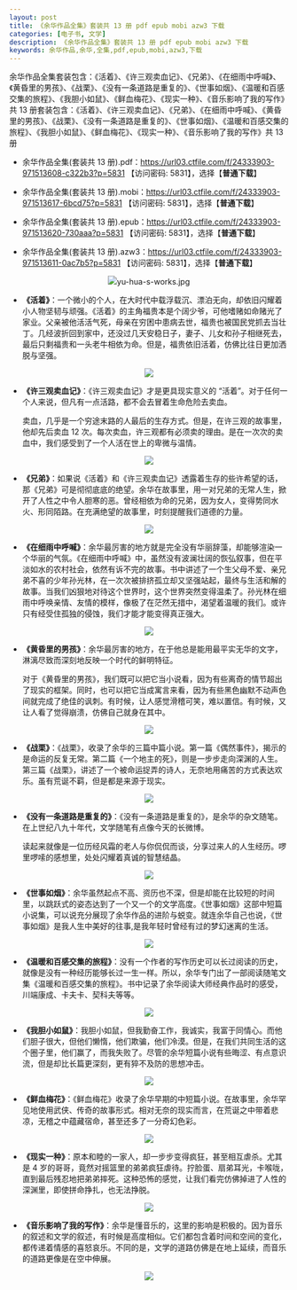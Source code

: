 ```yaml
---
layout: post
title: 《余华作品全集》套装共 13 册 pdf epub mobi azw3 下载
categories: [电子书, 文学]
description: 《余华作品全集》套装共 13 册 pdf epub mobi azw3 下载
keywords: 余华作品,余华,全集,pdf,epub,mobi,azw3,下载
---
```


余华作品全集套装包含：《活着》、《许三观卖血记》、《兄弟》、《在细雨中呼喊》、《黄昏里的男孩》、《战栗》、《没有一条道路是重复的》、《世事如烟》、《温暖和百感交集的旅程》、《我胆小如鼠》、《鲜血梅花》、《现实一种》、《音乐影响了我的写作》共 13 册套装包含：《活着》、《许三观卖血记》、《兄弟》、《在细雨中呼喊》、《黄昏里的男孩》、《战栗》、《没有一条道路是重复的》、《世事如烟》、《温暖和百感交集的旅程》、《我胆小如鼠》、《鲜血梅花》、《现实一种》、《音乐影响了我的写作》共 13 册

- 余华作品全集(套装共 13 册).pdf：<https://url03.ctfile.com/f/24333903-971513608-c322b3?p=5831> 【访问密码: 5831】，选择【**普通下载**】

- 余华作品全集(套装共 13 册).mobi：<https://url03.ctfile.com/f/24333903-971513617-6bcd75?p=5831> 【访问密码: 5831】，选择【**普通下载**】

- 余华作品全集(套装共 13 册).epub：<https://url03.ctfile.com/f/24333903-971513620-730aaa?p=5831> 【访问密码: 5831】，选择【**普通下载**】

- 余华作品全集(套装共 13 册).azw3：<https://url03.ctfile.com/f/24333903-971513611-0ac7b5?p=5831> 【访问密码: 5831】，选择【**普通下载**】

<center><img src="https://cdn.jsdelivr.net/gh/isanthree/blog-gallery/pic/yu-hua-s-works.jpg">yu-hua-s-works.jpg</center>

- **《活着》**：一个微小的个人，在大时代中载浮载沉、漂泊无向，却依旧闪耀着小人物坚韧与顽强。《活着》的主角福贵本是个阔少爷，可他嗜赌如命赌光了家业。父亲被他活活气死，母亲在穷困中患病去世，福贵也被国民党抓去当壮丁。几经波折回到家中，还没过几天安稳日子，妻子、儿女和孙子相继死去，最后只剩福贵和一头老牛相依为命。但是，福贵依旧活着，仿佛比往日更加洒脱与坚强。

<center><img src="https://yuhua.zjnu.edu.cn/_upload/article/images/85/5e/765ca850465992631762d6afc783/eb627136-94a7-4ce1-8677-10644a811c44.jpg"></center>

- **《许三观卖血记》**：《许三观卖血记》才是更具现实意义的 “活着”。对于任何一个人来说，但凡有一点活路，都不会去冒着生命危险去卖血。

  卖血，几乎是一个穷途末路的人最后的生存方式。但是，在许三观的故事里，他却先后卖血 12 次。每次卖血，许三观都有必须卖的理由。是在一次次的卖血中，我们感受到了一个人活在世上的卑微与温情。

<center><img src="https://yuhua.zjnu.edu.cn/_upload/article/images/85/5e/765ca850465992631762d6afc783/9c31043e-2c23-4b43-b537-84e42bfe0e1a.jpg"></center>

- **《兄弟》**：如果说《活着》和《许三观卖血记》透露着生存的些许希望的话，那《兄弟》可是彻彻底底的绝望。余华在故事里，用一对兄弟的无常人生，掀开了人性之中令人胆寒的恶。曾经相依为命的兄弟，因为女人，变得势同水火、形同陌路。在充满绝望的故事里，时刻提醒我们道德的力量。

<center><img src="https://yuhua.zjnu.edu.cn/_upload/article/images/85/5e/765ca850465992631762d6afc783/37aa133e-c001-4718-b1a6-82f491d368ad.jpg"></center>

- **《在细雨中呼喊》**：余华最厉害的地方就是完全没有华丽辞藻，却能够渲染一个华丽的气氛。《在细雨中呼喊》中，虽然没有波澜壮阔的恢弘叙事，但在平淡如水的农村社会，依然有诉不完的故事。书中讲述了一个生父母不爱、亲兄弟不喜的少年孙光林，在一次次被排挤孤立却又坚强站起，最终与生活和解的故事。当我们凶狠地对待这个世界时，这个世界突然变得温柔了。孙光林在细雨中呼唤亲情、友情的模样，像极了在茫然无措中，渴望着温暖的我们。或许只有经受住孤独的侵蚀，我们才能才能变得真正强大。

<center><img src="https://yuhua.zjnu.edu.cn/_upload/article/images/85/5e/765ca850465992631762d6afc783/5a69d6ec-5cbf-4c1b-9dd4-9cd9a7142d89.jpg"></center>

- **《黄昏里的男孩》**：余华最厉害的地方，在于他总是能用最平实无华的文字，淋漓尽致而深刻地反映一个时代的鲜明特征。

  对于《黄昏里的男孩》，我们既可以把它当小说看，因为有些离奇的情节超出了现实的框架。同时，也可以把它当成寓言来看，因为有些黑色幽默不动声色间就完成了绝佳的讽刺。有时候，让人感觉滑稽可笑，难以置信。有时候，又让人看了觉得崩溃，仿佛自己就身在其中。

<center><img src="https://yuhua.zjnu.edu.cn/_upload/article/images/85/5e/765ca850465992631762d6afc783/7d19102d-8339-4d1a-bce4-15e039f74e71.jpg"></center>

- **《战栗》**：《战栗》，收录了余华的三篇中篇小说。第一篇《偶然事件》，揭示的是命运的反复无常。第二篇《一个地主的死》，则是一步步走向深渊的人生。第三篇《战栗》，讲述了一个被命运捉弄的诗人，无奈地用痛苦的方式表达欢乐。虽有荒诞不羁，但是都是来源于现实。

<center><img src="https://yuhua.zjnu.edu.cn/_upload/article/images/85/5e/765ca850465992631762d6afc783/773bf028-5d5d-4389-94f1-c04a611f2e42.jpg"></center>

- **《没有一条道路是重复的》**：《没有一条道路是重复的》，是余华的杂文随笔。在上世纪八九十年代，文学随笔有点像今天的长微博。

  读起来就像是一位历经风霜的老人与你侃侃而谈，分享过来人的人生经历。啰里啰嗦的感想里，处处闪耀着真诚的智慧结晶。

<center><img src="https://yuhua.zjnu.edu.cn/_upload/article/images/85/5e/765ca850465992631762d6afc783/8617adbd-f904-4e27-9fa3-c8a2857e81c8.jpg"></center>

- **《世事如烟》**：余华虽然起点不高、资历也不深，但是却能在比较短的时间里，以跳跃式的姿态达到了一个又一个的文学高度。《世事如烟》这部中短篇小说集，可以说充分展现了余华作品的进阶与蜕变。就连余华自己也说，《世事如烟》是我人生中美好的往事,是我年轻时曾经有过的梦幻迷离的生活。

<center><img src="https://yuhua.zjnu.edu.cn/_upload/article/images/85/5e/765ca850465992631762d6afc783/0f3e83c5-81dd-4713-b575-ef0fa1d0552c.jpg"></center>

- **《温暖和百感交集的旅程》**：没有一个作者的写作历史可以长过阅读的历史，就像是没有一种经历能够长过一生一样。所以，余华专门出了一部阅读随笔文集《温暖和百感交集的旅程》。书中记录了余华阅读大师经典作品时的感受，川端康成、卡夫卡、契科夫等等。

<center><img src="https://yuhua.zjnu.edu.cn/_upload/article/images/85/5e/765ca850465992631762d6afc783/5a86833e-bb3e-4afe-97fd-91b970772332.jpg"></center>

- **《我胆小如鼠》**：我胆小如鼠，但我勤奋工作，我诚实，我富于同情心。而他们胆子很大，但他们懒惰，他们欺骗，他们冷漠。但是，在我们共同生活的这个圈子里，他们赢了，而我失败了。尽管的余华短篇小说有些晦涩、有点意识流，但是却比长篇更深刻，更有猝不及防的思想冲击。

<center><img src="https://yuhua.zjnu.edu.cn/_upload/article/images/85/5e/765ca850465992631762d6afc783/6e0b413d-7bb6-4d63-bcbc-1174f7e312f3.jpg"></center>

- **《鲜血梅花》**：《鲜血梅花》收录了余华早期的中短篇小说。在故事里，余华罕见地使用武侠、传奇的故事形式。相对无奈的现实而言，在荒诞之中带着悲凉，无稽之中蕴藏宿命，甚至还多了一分奇幻色彩。

<center><img src="https://yuhua.zjnu.edu.cn/_upload/article/images/85/5e/765ca850465992631762d6afc783/51f748a6-d768-4318-b8b9-95c07a6b73d0.jpg"></center>

- **《现实一种》**：原本和睦的一家人，却一步步变得疯狂，甚至相互虐杀。尤其是 4 岁的哥哥，竟然对摇篮里的弟弟疯狂虐待。拧脸蛋、扇弟耳光，卡喉咙，直到最后残忍地把弟弟摔死。这种恐怖的感觉，让我们看完仿佛掉进了人性的深渊里，即使拼命挣扎，也无法挣脱。

<center><img src="https://yuhua.zjnu.edu.cn/_upload/article/images/85/5e/765ca850465992631762d6afc783/0634b334-6289-45ca-b82c-32d3fdb83519.jpg"></center>

- **《音乐影响了我的写作》**：余华是懂音乐的，这里的影响是积极的。因为音乐的叙述和文学的叙述，有时候是高度相似。它们都包含着时间和空间的变化，都传递着情感的喜怒哀乐。不同的是，文学的道路仿佛是在地上延续，而音乐的道路更像是在空中伸展。

<center><img src="https://yuhua.zjnu.edu.cn/_upload/article/images/85/5e/765ca850465992631762d6afc783/5b1b8686-159c-4362-aa82-8f6eac006654.jpg"></center>
